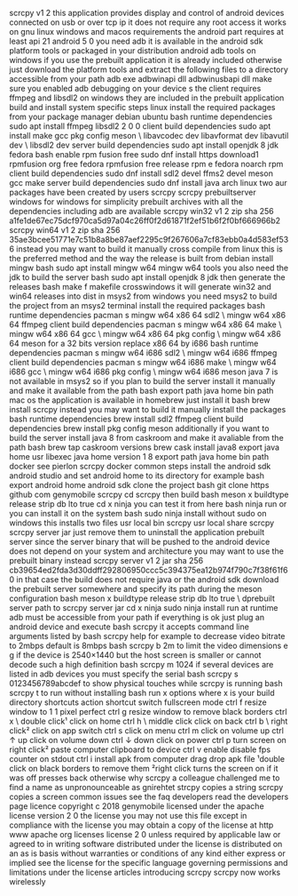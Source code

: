 scrcpy v1 2 this application provides display and control of android devices connected on usb or over tcp ip it does not require any root access it works on gnu linux windows and macos requirements the android part requires at least api 21 android 5 0 you need adb it is available in the android sdk platform tools or packaged in your distribution android adb tools on windows if you use the prebuilt application it is already included otherwise just download the platform tools and extract the following files to a directory accessible from your path adb exe adbwinapi dll adbwinusbapi dll make sure you enabled adb debugging on your device s the client requires ffmpeg and libsdl2 on windows they are included in the prebuilt application build and install system specific steps linux install the required packages from your package manager debian ubuntu bash runtime dependencies sudo apt install ffmpeg libsdl2 2 0 0 client build dependencies sudo apt install make gcc pkg config meson \ libavcodec dev libavformat dev libavutil dev \ libsdl2 dev server build dependencies sudo apt install openjdk 8 jdk fedora bash enable rpm fusion free sudo dnf install https download1 rpmfusion org free fedora rpmfusion free release rpm e fedora noarch rpm client build dependencies sudo dnf install sdl2 devel ffms2 devel meson gcc make server build dependencies sudo dnf install java arch linux two aur packages have been created by users scrcpy scrcpy prebuiltserver windows for windows for simplicity prebuilt archives with all the dependencies including adb are available scrcpy win32 v1 2 zip sha 256 a1fe1de67ec75dcf970ca5d97a04c26ff0f2d61871f2ef51b6f2f0bf666966b2 scrcpy win64 v1 2 zip sha 256 35ae3bcee51771e7c51b8a8be87aef2295c9f267606a7cf83ebb0a4d583ef536 instead you may want to build it manually cross compile from linux this is the preferred method and the way the release is built from debian install mingw bash sudo apt install mingw w64 mingw w64 tools you also need the jdk to build the server bash sudo apt install openjdk 8 jdk then generate the releases bash make f makefile crosswindows it will generate win32 and win64 releases into dist in msys2 from windows you need msys2 to build the project from an msys2 terminal install the required packages bash runtime dependencies pacman s mingw w64 x86 64 sdl2 \ mingw w64 x86 64 ffmpeg client build dependencies pacman s mingw w64 x86 64 make \ mingw w64 x86 64 gcc \ mingw w64 x86 64 pkg config \ mingw w64 x86 64 meson for a 32 bits version replace x86 64 by i686 bash runtime dependencies pacman s mingw w64 i686 sdl2 \ mingw w64 i686 ffmpeg client build dependencies pacman s mingw w64 i686 make \ mingw w64 i686 gcc \ mingw w64 i686 pkg config \ mingw w64 i686 meson java 7 is not available in msys2 so if you plan to build the server install it manually and make it available from the path bash export path java home bin path mac os the application is available in homebrew just install it bash brew install scrcpy instead you may want to build it manually install the packages bash runtime dependencies brew install sdl2 ffmpeg client build dependencies brew install pkg config meson additionally if you want to build the server install java 8 from caskroom and make it avaliable from the path bash brew tap caskroom versions brew cask install java8 export java home usr libexec java home version 1 8 export path java home bin path docker see pierlon scrcpy docker common steps install the android sdk android studio and set android home to its directory for example bash export android home android sdk clone the project bash git clone https github com genymobile scrcpy cd scrcpy then build bash meson x buildtype release strip db lto true cd x ninja you can test it from here bash ninja run or you can install it on the system bash sudo ninja install without sudo on windows this installs two files usr local bin scrcpy usr local share scrcpy scrcpy server jar just remove them to uninstall the application prebuilt server since the server binary that will be pushed to the android device does not depend on your system and architecture you may want to use the prebuilt binary instead scrcpy server v1 2 jar sha 256 cb39654ed2fda3d30ddff292806950ccc5c394375ea12b974f790c7f38f61f60 in that case the build does not require java or the android sdk download the prebuilt server somewhere and specify its path during the meson configuration bash meson x buildtype release strip db lto true \ dprebuilt server path to scrcpy server jar cd x ninja sudo ninja install run at runtime adb must be accessible from your path if everything is ok just plug an android device and execute bash scrcpy it accepts command line arguments listed by bash scrcpy help for example to decrease video bitrate to 2mbps default is 8mbps bash scrcpy b 2m to limit the video dimensions e g if the device is 2540×1440 but the host screen is smaller or cannot decode such a high definition bash scrcpy m 1024 if several devices are listed in adb devices you must specify the serial bash scrcpy s 0123456789abcdef to show physical touches while scrcpy is running bash scrcpy t to run without installing bash run x options where x is your build directory shortcuts action shortcut switch fullscreen mode ctrl f resize window to 1 1 pixel perfect ctrl g resize window to remove black borders ctrl x \ double click¹ click on home ctrl h \ middle click click on back ctrl b \ right click² click on app switch ctrl s click on menu ctrl m click on volume up ctrl ↑ up click on volume down ctrl ↓ down click on power ctrl p turn screen on right click² paste computer clipboard to device ctrl v enable disable fps counter on stdout ctrl i install apk from computer drag drop apk file ¹double click on black borders to remove them ²right click turns the screen on if it was off presses back otherwise why scrcpy a colleague challenged me to find a name as unpronounceable as gnirehtet strcpy copies a string scrcpy copies a screen common issues see the faq developers read the developers page licence copyright c 2018 genymobile licensed under the apache license version 2 0 the license you may not use this file except in compliance with the license you may obtain a copy of the license at http www apache org licenses license 2 0 unless required by applicable law or agreed to in writing software distributed under the license is distributed on an as is basis without warranties or conditions of any kind either express or implied see the license for the specific language governing permissions and limitations under the license articles introducing scrcpy scrcpy now works wirelessly